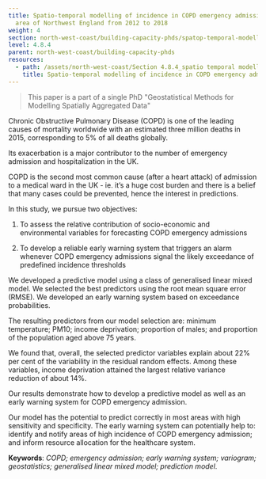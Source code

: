 ```yaml
---
title: Spatio-temporal modelling of incidence in COPD emergency admissions in an
  area of Northwest England from 2012 to 2018
weight: 4
section: north-west-coast/building-capacity-phds/spatop-temporal-modelling-of-incidence-in-copd-emergency-admissions-in-an-area-of-northwest-england-from-2012-to-2018
level: 4.8.4
parent: north-west-coast/building-capacity-phds
resources:
  - path: /assets/north-west-coast/Section 4.8.4_spatio temporal modelling of incidence in COPD emergency admissions.pdf
    title: Spatio-temporal modelling of incidence in COPD emergency admissions in an area of Northwest England from 2012 to 2018
---
```

> This paper is a part of a single PhD "Geostatistical Methods for Modelling Spatially Aggregated Data"

Chronic Obstructive Pulmonary Disease (COPD) is one of the leading causes of mortality worldwide with an estimated three million deaths in 2015, corresponding to 5% of all deaths globally.

Its exacerbation is a major contributor to the number of emergency admission and hospitalization in the UK. 

COPD is the second most common cause (after a heart attack) of admission to a medical ward in the UK - ie. it’s a huge cost burden and there is a belief that many cases could be prevented, hence the interest in predictions. 

In this study, we pursue two objectives:  

1. To assess the relative contribution of socio-economic and environmental variables for forecasting COPD emergency admissions 

2. To develop a reliable early warning system that triggers an alarm whenever COPD emergency admissions signal the likely exceedance of predefined incidence thresholds 

We developed a predictive model using a class of generalised linear mixed model. We selected the best predictors using the root mean square error (RMSE). We developed an early warning system based on exceedance probabilities. 

The resulting predictors from our model selection are: minimum temperature; PM10; income deprivation; proportion of males; and proportion of the population aged above 75 years.  

We found that, overall, the selected predictor variables explain about 22% per cent of the variability in the residual random effects. Among these variables, income deprivation attained the largest relative variance reduction of about 14%. 

Our results demonstrate how to develop a predictive model as well as an early warning system for COPD emergency admission.  

Our model has the potential to predict correctly in most areas with high sensitivity and specificity. The early warning system can potentially help to: identify and notify areas of high incidence of COPD emergency admission; and inform resource allocation for the healthcare system. 

**Keywords**: *COPD; emergency admission; early warning system; variogram; geostatistics; generalised linear mixed model; prediction model*. 
 
